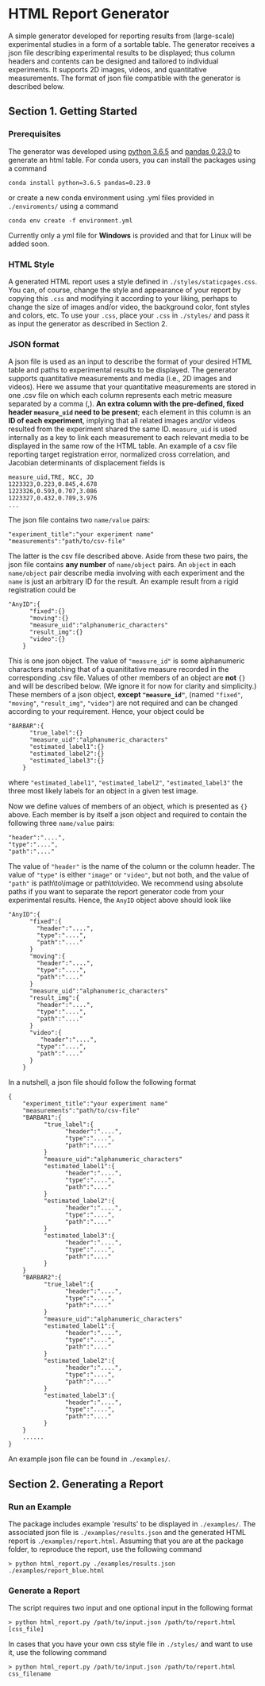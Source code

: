 
# HTML Report Generator

A simple generator developed for reporting results from (large-scale) experimental studies in a form of a sortable table. The generator receives a json file describing experimental results to be displayed; thus column headers and contents can be designed and tailored to individual experiments. It supports 2D images, videos, and quantitative measurements. The format of json file compatible with the generator is described below. 

## Section 1. Getting Started


### Prerequisites

The generator was developed using [python 3.6.5](https://www.python.org/downloads/) and [pandas 0.23.0](https://pandas.pydata.org/) to generate an html table. For conda users, you can install the packages using a
command
```
conda install python=3.6.5 pandas=0.23.0
```
or create a new conda environment using .yml files provided in `./enviroments/` using a command
```
conda env create -f environment.yml
```
Currently only a yml file for **Windows** is provided and that for Linux will be added soon.

### HTML Style
A generated HTML report uses a style defined in `./styles/staticpages.css`. You can, of course, change the style and appearance of your report by copying this `.css` and modifying it according to your liking, perhaps to change the size of images and/or video, the background color, font styles and colors, etc. To use your `.css`, place your `.css` in `./styles/` and pass it as input the generator as described in Section 2.

### JSON format

A json file is used as an input to describe the format of your desired HTML table and paths to experimental results to be displayed. The generator supports quantitative measurements and media (i.e., 2D images and videos). Here we assume that your quantitative measurements are stored in one .csv file on which each column represents each metric measure separated by a comma (,). **An extra column with the pre-defined, fixed header `measure_uid` need to be present**; each element in this column is an **ID of each experiment**, implying that all related images and/or videos resulted from the experiment shared the same ID. `measure_uid` is used internally as a key to link each measurement to each relevant media to be displayed in the same row of the HTML table. An example of a csv file reporting target registration error, normalized cross correlation, and Jacobian determinants of displacement fields is

```
measure_uid,TRE, NCC, JD
1223323,0.223,0.845,4.678
1223326,0.593,0.707,3.086
1223327,0.432,0.789,3.976
...
```
The json file contains two `name/value` pairs: <br/>
```
"experiment_title":"your experiment name"
"measurements":"path/to/csv-file"
```
The latter is the csv file described above. Aside from these two pairs, the json file contains **any number** of `name/object` pairs. An `object` in each `name/object` pair describe media involving with each experiment and the `name` is just an arbitrary ID for the result. An example result from a rigid registration could be <br/>

```
"AnyID":{
      "fixed":{}
      "moving":{}
      "measure_uid":"alphanumeric_characters"
      "result_img":{}
      "video":{}
    }
```
This is one json object. The value of `"measure_id"` is some alphanumeric characters matching that of a quanititative measure recorded in the corresponding .csv file. Values of other members of an object are **not** `{}` and will be described below. (We ignore it for now for clarity and simplicity.) These members of a json object, **except `"measure_id"`**, (named `"fixed"`, `"moving"`, `"result_img"`, `"video"`) are not required and can be changed according to your requirement. Hence, your object could be
```
"BARBAR":{
      "true_label":{}
      "measure_uid":"alphanumeric_characters"
      "estimated_label1":{}
      "estimated_label2":{}
      "estimated_label3":{}
    }
```
where `"estimated_label1"`, `"estimated_label2"`, `"estimated_label3"` the three most likely labels for an object in a given test image. 

Now we define values of members of an object, which is presented as `{}` above. Each member is by itself a json object and required to contain the following three `name/value` pairs: <br/>

```
"header":"....",
"type":"....",
"path":"...."
```
The value of `"header"` is the name of the column or the column header. The value of `"type"` is either `"image"` or `"video"`, but not both, and the value of `"path"` is path\to\image or path\to\video. We recommend using absolute paths if you want to separate the report generator code from your experimental results. Hence, the `AnyID` object above should look like <br/>
```
"AnyID":{
      "fixed":{ 
        "header":"....",
        "type":"....",
        "path":"...."
      }
      "moving":{
        "header":"....",
        "type":"....",
        "path":"...."
      }
      "measure_uid":"alphanumeric_characters"
      "result_img":{
        "header":"....",
        "type":"....",
        "path":"...."      
      }
      "video":{
         "header":"....",
        "type":"....",
        "path":"...."     
      }
    }
```
In a nutshell, a json file should follow the following format <br/>
```
{
    "experiment_title":"your experiment name"
    "measurements":"path/to/csv-file"
    "BARBAR1":{
          "true_label":{
                "header":"....",
                "type":"....",
                "path":"...."   
          }
          "measure_uid":"alphanumeric_characters"
          "estimated_label1":{
                "header":"....",
                "type":"....",
                "path":"...."   
          }
          "estimated_label2":{
                "header":"....",
                "type":"....",
                "path":"...."   
          }
          "estimated_label3":{
                "header":"....",
                "type":"....",
                "path":"...."   
          }
    }
    "BARBAR2":{
          "true_label":{
                "header":"....",
                "type":"....",
                "path":"...."   
          }
          "measure_uid":"alphanumeric_characters"
          "estimated_label1":{
                "header":"....",
                "type":"....",
                "path":"...."   
          }
          "estimated_label2":{
                "header":"....",
                "type":"....",
                "path":"...."   
          }
          "estimated_label3":{
                "header":"....",
                "type":"....",
                "path":"...."   
          }
    }    
    ......
}
```
An example json file can be found in `./examples/`.


## Section 2. Generating a Report


### Run an Example

The package includes example 'results' to be displayed in `./examples/`. The associated json file is `./examples/results.json` and the generated HTML report is `./examples/report.html`. Assuming that you are at the package folder, to reproduce the report, use the following command 

```
> python html_report.py ./examples/results.json ./examples/report_blue.html 
```

### Generate a Report

The script requires two input and one optional input in the following format

```
> python html_report.py /path/to/input.json /path/to/report.html [css_file]
```
In cases that you have your own css style file in `./styles/` and want to use it, use the following command <br/>
```
> python html_report.py /path/to/input.json /path/to/report.html css_filename
```


